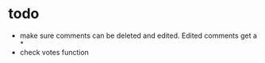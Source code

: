 # todo

- make sure comments can be deleted and edited. Edited comments get a *
- check votes function

